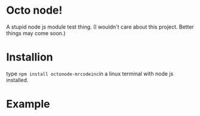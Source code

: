 # Octo node!
A stupid node js module test thing. (I wouldn't care about this project. Better things may come soon.)
# Installion
type `npm install octonode-mrcodeinc`in a linux terminal with node js installed.
# Example
